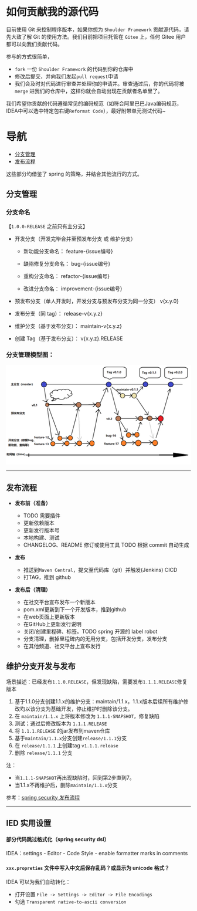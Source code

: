 # 如何贡献我的源代码

 目前使用 Git 来控制程序版本，如果你想为 `Shoulder Framework` 贡献源代码，请先大致了解 Git 的使用方法。我们目前把项目托管在 `Gitee` 上，任何 Gitee 用户都可以向我们贡献代码。
 
 参与的方式很简单，
 - `fork` 一份 `Shoulder Framework` 的代码到你的仓库中
 - 修改后提交，并向我们发起`pull request`申请
 - 我们会及时对代码进行审查并处理你的申请并。审查通过后，你的代码将被 `merge` 进我们的仓库中，这样你就会自动出现在贡献者名单里了。
 
 我们希望你贡献的代码遵循常见的编码规范（如符合阿里巴巴Java编码规范，IDEA中可以选中特定包右键`Reformat Code`），最好附带单元测试代码~

 
# 导航 
- [分支管理](#分支管理)
- [发布流程](#发布流程)

这些部分均借鉴了 spring 的策略，并结合其他流行的方式。



## 分支管理

### 分支命名

【`1.0.0-RELEASE` 之前只有主分支】

- 开发分支（开发完毕合并至预发布分支 或 维护分支）
    - 新功能分支命名：
    feature-{issue编号}
    
    - 缺陷修复分支命名：
    bug-{issue编号}
    
    - 重构分支命名：
    refactor-{issue编号}
    
    - 改进分支命名：
    improvement-{issue编号}

- 预发布分支（单人开发时，开发分支与预发布分支为同一分支）
v{x.y.0}    

- 发布分支（同 tag）：
release-v{x.y.z}

- 维护分支（基于发布分支）：
maintain-v{x.y.z}

- 创建 Tag（基于发布分支）：
v{x.y.z}.RELEASE

### 分支管理模型图：

![分支管理模型图](doc/img/gitFlow.png)

---

## 发布流程

- **发布前（准备）**
    - TODO 需要插件
    - 更新依赖版本
    - 更新发行版本号
    - 本地构建、测试
    - CHANGELOG、README 修订或使用工具 TODO 根据 commit 自动生成

- **发布**
    - 推送到`Maven Central`，提交至代码库（git）并触发(Jenkins) CICD
    - 打TAG，推到 github

- **发布后（清理）**
    - 在社交平台宣布发布一个新版本
    - pom.xml更新到下一个开发版本，推到github
    - 在web页面上更新版本
    - 在GitHub上更新发行说明
    - 关闭/创建里程碑、标签。TODO spring 开源的 label robot
    - 分支清理，删掉里程碑内的无用分支，包括开发分支，发布分支
    - 在其他频道、社交平台上宣布发行


## 维护分支开发与发布
场景描述：已经发布`1.1.0.RELEASE`，但发现缺陷，需要发布`1.1.1.RELEASE`修复版本

1.	基于1.1.0分支创建1.1.x的维护分支：maintain/1.1.x，1.1.x版本后续所有维护修改均以该分支为基础开发，停止维护时删除该分支。
2.	在 `maintain/1.1.x` 上将版本修改为 `1.1.1-SNAPSHOT`，修复缺陷
3.	测试；通过后修改版本为 `1.1.1.RELEASE`
4.  将 `1.1.1.RELEASE` 的jar发布到maven仓库
5.  基于`maintain/1.1.x`分支创建`release/1.1.1`分支
6.	在 `release/1.1.1` 上创建tag `v1.1.1.release`
7.  删除 `release/1.1.1` 分支

注：
- 当`1.1.1-SNAPSHOT`再出现缺陷时，回到第2步直到7。
- 当1.1.x不再维护后，删除`maintain/1.1.x`分支

参考：[spring security 发布流程](https://github.com/spring-projects/spring-security/wiki/Release-Process)

----

## IED 实用设置

#### 部分代码跳过格式化（spring security dsl）
IDEA：settings - Editor - Code Style - enable formatter marks in comments

#### `xxx.propreties` 文件中写入中文后保存乱码？或显示为 unicode 格式？

IDEA 可以为我们自动转化：
- 打开设置 `File -> Settings -> Editor -> File Encodings`
- 勾选 `Transparent native-to-ascii conversion`

